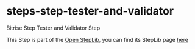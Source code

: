 steps-step-tester-and-validator
===============================

Bitrise Step Tester and Validator Step

This Step is part of the [Open StepLib](http://www.steplib.com/), you can find its StepLib page [here](http://www.steplib.com/step/step-tester-and-validator)
